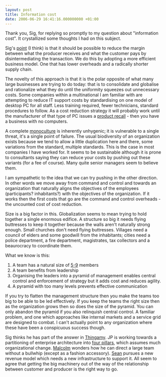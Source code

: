 ```yaml
---
layout: post
title: Information cost
date: 2006-06-29 16:41:16.000000000 +01:00
---
```

Thank you, Sig, for replying so promptly to my question about "information cost". It crystallized some thoughts I had on this subject.

Sig's <a href="https://dominicsayers.wordpress.com/2006/06/28/cluetrain-20/#comment-205" target="_blank">point</a> (I think) is that it should be possible to reduce the margin between what the producer receives and what the customer pays by disintermediating the transaction. We do this by adopting a more efficient business model. One that has lower overheads and a radically shorter supply chain.

The novelty of this approach is that it is the polar opposite of what many large businesses are trying to do today: that is to consolidate and globalise and rationalize what they do until the uniformity squeezes out unnecessary costs. Some companies within a multinational I am familiar with are attempting to reduce IT support costs by standardising on one model of desktop PC for all staff. Less training required, fewer technicians, standard procedures to follow. As a cost reduction strategy it will probably work until the manufacturer of that type of PC issues a <a href="https://www.google.co.uk/search?as_q=&amp;num=10&amp;hl=en&amp;btnG=Google+Search&amp;as_epq=product+recall&amp;as_oq=HP+Dell+Compaq+IBM&amp;as_eq=&amp;lr=&amp;as_ft=i&amp;as_filetype=&amp;as_qdr=all&amp;as_occt=any&amp;as_dt=i&amp;as_sitesearch=&amp;as_rights=&amp;safe=images" target="_blank">product recall</a> - then you have a business with no computers.

A complete <a href="https://en.wikipedia.org/wiki/Monoculture" target="_blank">monoculture</a> is inherently unhygenic; it is vulnerable to a single threat, it's a single point of failure. The usual biodiversity of an organization exists because we tend to allow a little duplication here and there, some variations from the standard, multiple standards. This is the case in most companies I have worked for. It seems to be sustainable although it is prone to consultants saying they can reduce your costs by pushing out these variants (for a fee of course). Many quite senior managers seem to believe them.

I am sympathetic to the idea that we can try pushing in the other direction. In other words we move away from command and control and towards an organization that naturally aligns the objectives of the employees (participants? inhabitants?) with the objectives of the organization. If it works then the first costs that go are the command and control overheads - the uncounted cost of cost reduction.

Size is a big factor in this. Globalization seems to mean trying to hold together a single enormous edifice. A structure so big it needs flying buttresses to keep it together because the walls aren't naturally strong enough. Small churches don't need flying buttresses. Villages need a council of elders and some goodwill from the inhabitants; cities need a police department, a fire department, magistrates, tax collectors and a beaurocracy to coordinate them.

What we know is this:

1. A team has a natural size of <a href="https://en.wikipedia.org/wiki/The_Magical_Number_Seven,_Plus_or_Minus_Two" target="_blank">5-9</a> members
2. A team benefits from leadership
3. Organising the leaders into a pyramid of management enables central control and enforcement of strategy but it adds cost and reduces agility.
4. A pyramid with too many levels prevents effective communication

If you try to flatten the management structure then you make the teams too big to be able to be led effectively. If you keep the teams the right size then as the organization grows then so does the size of the pyramid. You can only abandon the pyramid if you also relinquish central control. A familiar problem, and one which approaches like internal markets and a service grid are designed to combat. I can't actually point to any organization where these have been a conspicuous success though.

Sig thinks he has part of the answer in <a href="https://thingamy.com/" target="_blank">Thingamy</a>. JP is working towards a partitioning of enterprise architecture into <a href="https://confusedofcalcutta.com/2006/03/09/enterprise-applications-architecture/" target="_blank">four pillars</a>, which assumes much organizational change. <a href="https://accidental-light.com/" target="_blank">Malcolm</a> wonders how he can direct a large team without a bullwhip (except as a fashion accessory). <a href="https://parkparadigm.com/" target="_blank">Sean</a> pursues a new revenue model which needs a new infrastructure to support it. All seem to agree that getting the big machinery out of the way of the relationship between customer and producer is the right way to go.
